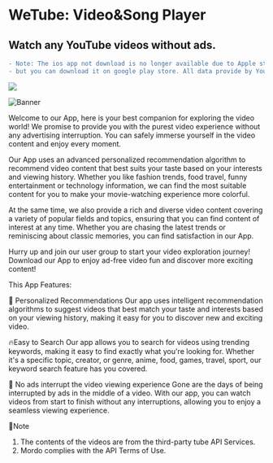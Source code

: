 
# WeTube: Video&Song Player

## Watch any YouTube videos without ads.

```diff
- Note: The ios app not ​​download is no longer available due to Apple store policy,
- but you can download it on google play store. All data provide by YouTube API v3.
```

[![](https://github.com/Purehi/Mordo/assets/138559218/44f142db-d302-4573-9045-79c0fe95ee84)](https://play.google.com/store/apps/details?id=free.mor.mordo.do)

![Banner](https://github.com/Purehi/Mordo-YouTube-UI-App/assets/138559218/19c1c453-6399-47eb-acf7-d18696af38c0)


Welcome to our App, here is your best companion for exploring the video world! We promise to provide you with the purest video experience without any advertising interruption. You can safely immerse yourself in the video content and enjoy every moment.

Our App uses an advanced personalized recommendation algorithm to recommend video content that best suits your taste based on your interests and viewing history. Whether you like fashion trends, food travel, funny entertainment or technology information, we can find the most suitable content for you to make your movie-watching experience more colorful.

At the same time, we also provide a rich and diverse video content covering a variety of popular fields and topics, ensuring that you can find content of interest at any time. Whether you are chasing the latest trends or reminiscing about classic memories, you can find satisfaction in our App.

Hurry up and join our user group to start your video exploration journey! Download our App to enjoy ad-free video fun and discover more exciting content!

This App Features:

💎 Personalized Recommendations
Our app uses intelligent recommendation algorithms to suggest videos that best match your taste and interests based on your viewing history, making it easy for you to discover new and exciting video.

🔥Easy to Search
Our app allows you to search for videos using trending keywords, making it easy to find exactly what you're looking for. Whether it's a specific topic, creator, or genre, anime, food, games, travel, sport, our keyword search feature has you covered.

🚀 No ads interrupt the video viewing experience
Gone are the days of being interrupted by ads in the middle of a video. With our app, you can watch videos from start to finish without any interruptions, allowing you to enjoy a seamless viewing experience.

📛Note
1. The contents of the videos are from the third-party tube API Services.
2. Mordo complies with the API Terms of Use.





